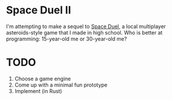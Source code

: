 # Space Duel II

I'm attempting to make a sequel to [Space Duel](https://paulkernfeld.com/2012/07/16/space-duel.html), a local multiplayer asteroids-style game that I made in high school. Who is better at programming: 15-year-old me or 30-year-old me?

# TODO

1. Choose a game engine
2. Come up with a minimal fun prototype
3. Implement (in Rust)
